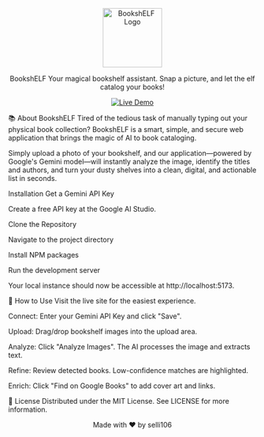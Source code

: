 <div align="center">
<img src="https://raw.githubusercontent.com/selli106/BookshELF/main/src/assets/Gemini_Generated_Image_op3vexop3vexop3v.png" alt="BookshELF Logo" width="120" />

BookshELF
Your magical bookshelf assistant. Snap a picture, and let the elf catalog your books!

<a href="https://selli106.github.io/BookshELF/" target="_blank" rel="noopener noreferrer">
<img src="https://www.google.com/search?q=https://img.shields.io/badge/Live%2520Demo-Launch%2520App%2520%25E2%259C%25A8-brightgreen%3Fstyle%3Dfor-the-badge%26logo%3Dgithub" alt="Live Demo" />
</a>

</div>

📚 About BookshELF
Tired of the tedious task of manually typing out your physical book collection? BookshELF is a smart, simple, and secure web application that brings the magic of AI to book cataloging.

Simply upload a photo of your bookshelf, and our application—powered by Google's Gemini model—will instantly analyze the image, identify the titles and authors, and turn your dusty shelves into a clean, digital, and actionable list in seconds.

Installation
Get a Gemini API Key

Create a free API key at the Google AI Studio.

Clone the Repository

Navigate to the project directory

Install NPM packages

Run the development server

Your local instance should now be accessible at http://localhost:5173.

📖 How to Use
Visit the live site for the easiest experience.

Connect: Enter your Gemini API Key and click "Save".

Upload: Drag/drop bookshelf images into the upload area.

Analyze: Click "Analyze Images". The AI processes the image and extracts text.

Refine: Review detected books. Low-confidence matches are highlighted.

Enrich: Click "Find on Google Books" to add cover art and links.

📄 License
Distributed under the MIT License. See LICENSE for more information.

<div align="center">
Made with ❤️ by selli106
</div>
